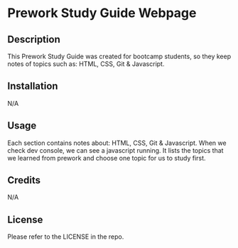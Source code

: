 # Prework Study Guide Webpage

## Description

This Prework Study Guide was created for bootcamp students, so they keep notes of topics such as:
HTML, CSS, Git & Javascript.

## Installation

N/A

## Usage

Each section contains notes about: HTML, CSS, Git & Javascript. When we check dev console, we can see a javascript running. It lists the topics that we learned from prework and choose one topic for us to study first.

## Credits

N/A

## License

Please refer to the LICENSE in the repo.